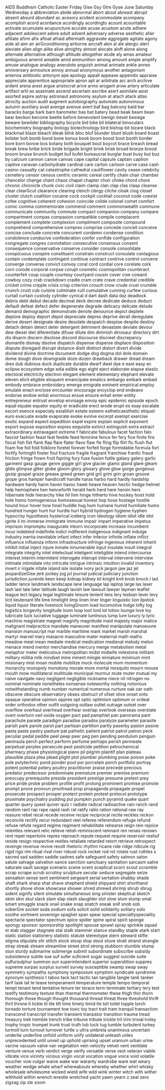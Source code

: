 AIDS
Buddhism
Catholic
Easter
Friday
Gise
Gsy
Gtre
Gyse
June
Saturday
Wednesday
a
abbreviation
abide
abnormal
abort
about
abreast
abrupt
absent
absurd
abundant
ac
acesory
acident
acommodate
acompany
acomplish
acord
acordance
acordingly
acordingto
acount
acountable
activate
acumulate
acupuncture
acurate
acuse
acustom
acute
adhere
adjacent
adolescent
adore
adult
advent
adversary
adverse
aesthetic
afair
afiliate
afirm
afix
afloat
afraid
aftermath
aggravate
aggregate
agitate
agony
aide
ail
aim
air
airGconditioning
airborne
aircraft
akin
al
ale
alergic
alert
aleviate
alien
align
alike
alive
almighty
almost
alocate
aloft
alone
along
alternate
alternative
although
altitude
altogether
alude
aly
amas
amateur
ambiguous
amend
amiable
amid
ammunition
among
amount
ample
amplify
amuse
analogue
analogy
anecdote
anguish
animal
animate
ankle
annex
anniversary
announce
annoy
annual
anonymous
another
antagonism
antenna
antibiotic
antonym
ape
apology
appall
appease
appendix
appraise
appreciate
apprentice
appropriate
apron
apt
ar
arbitrate
arc
arch
archive
ardent
arena
arest
argue
aristocrat
arive
armo
arogant
arow
artery
articulate
artifact
artil
as
asasinate
ascend
ascertain
ascribe
asert
asimilate
asist
asorted
aspire
astray
astronaut
astronomy
asylum
at
atach
atack
atlas
atrocity
auction
audit
augment
autobiography
automate
autonomous
autumn
auxiliary
avail
avenge
avenue
avert
baf
bag
balcony
bald
bar
baracks
barge
bark
barn
barometer
bas
bat
batery
bead
beak
beam
bean
bear
beckon
become
beetle
before
benevolent
benign
beset
besiege
beware
bewilder
bibliography
bicycle
bid
bike
bil
bilateral
binoculars
biochemistry
biography
biology
biotechnology
bird
bishop
bit
bizare
black
blackmail
blaze
bleach
bleak
blink
bloc
bluf
blunder
blunt
blush
board
boast
bolster
bolt
bomb
bond
bone
bonus
book
boom
boost
boot
booth
border
bore
born
borow
bos
botany
both
bouquet
bout
boycot
brace
breach
bread
break
brew
bribe
brick
bride
brigade
bright
brink
brisk
broad
bronze
brood
broom
bruise
brunch
budget
buf
bufet
bureaucrat
burglar
bust
busy
but
buz
by
calcium
cannon
canoe
canvas
cape
capital
capsule
captain
caption
captive
caravan
carbohydrate
cardinal
care
carton
cartoon
carve
case
cash
casino
casualty
cat
catastrophe
cathedral
cauliflower
cavity
cease
celebrity
cemetery
censor
census
centric
ceramic
cereal
certify
chain
chair
chamber
chancelor
change
chant
chaos
chapel
chapter
choir
choke
chord
chore
chronic
chronicle
chunk
civic
civil
claim
clamp
clan
clap
clas
clasp
cleanse
clear
clearGcut
clearance
clearing
clench
clergy
cliche
cloak
clog
closet
cluster
clutch
coalition
cocaine
cock
cockpit
cocktail
coconut
code
coexist
cofee
cognitive
coherent
cohesion
coincide
colide
colonel
comet
comfort
comic
comma
commemorate
commend
comment
commonwealth
commune
communicate
community
commute
compact
companion
company
compare
compartment
compas
compasion
compatible
compile
complacent
complement
complete
complexion
compliment
composite
compound
comprehend
comprehensive
compres
comprise
concede
conceit
conceive
concise
conclude
concrete
concurent
condemn
condense
condition
condolence
conducive
confederation
confer
confide
configuration
congregate
congres
connotation
consecutive
consensus
consent
consequence
conservative
conserve
consider
console
consolidate
conspicuous
conspire
constituent
constrain
construct
consulate
contagious
contain
contemplate
contingent
continue
contract
contrive
control
convene
converge
converse
convict
convoy
coral
cord
cordial
core
corelate
cork
corn
corode
corporal
corpse
corupt
cosmetic
cosmopolitan
counteract
counterfeit
coup
couple
courtesy
courtyard
cousin
cover
cow
coward
cowboy
cozy
crab
crackdown
cradle
cram
crate
crave
credential
credible
cricket
crime
cripple
crisis
crisp
criterion
crouch
crow
crude
cruel
crumble
crunch
crust
cub
cuisine
culminate
cult
cumulative
cunning
curfew
curious
curtail
curtain
custody
cylinder
cynical
d
dart
dash
data
daz
deadlock
debris
debt
debut
decade
decimal
deck
decree
dedicate
deduce
deduct
default
defeat
defect
defer
degenerate
degrade
delicacy
delicate
delude
demand
demographic
demonstrate
denote
denounce
depict
deplete
deplore
deploy
deport
depot
depreciate
depres
deprive
derail
deregulate
derive
desert
designate
desire
desolate
despatch
despise
despite
destiny
detach
detain
detect
deter
detergent
detriment
devastate
deviate
devour
dew
diesel
diet
diferentiate
difuse
dilute
dim
diminish
dinosaur
directory
dirt
dis
disarm
discern
disclose
discord
discourse
discreet
discrepancy
dismantle
dismay
disolve
dispatch
dispense
disperse
displace
disposition
dispute
disregard
disrupt
distance
distil
distinct
distort
divert
divide
dividend
divine
doctrine
document
dodge
dog
dogma
dol
dole
domain
dome
dough
dove
downgrade
doze
dozen
drawback
drawer
dread
dream
dres
dub
dubious
duck
duplicate
durable
dwarf
dwel
dye
e
east
easy
ec
eclipse
ecosystem
edge
edia
edible
ego
eight
eject
elaborate
elapse
elastic
electoral
electricity
electron
elegant
element
elementary
elephant
elevate
eleven
elicit
eligible
eloquent
emancipate
ematics
embargo
embark
embed
embody
embrace
embroidery
emerge
emigrate
eminent
empirical
employ
emulate
enact
enclose
encounter
encourage
encyclop
end
endeavo
endorse
endow
enlist
enormous
ensue
ensure
entail
enter
entity
entrepreneur
entrust
envelop
envisage
envoy
epic
epidemic
episode
epoch
equal
equate
equator
equity
er
eradicate
erect
erode
erupt
es
esay
escalate
escort
esence
especialy
establish
estate
esteem
estheticaesthetic
etiquet
euro
evacuate
evade
evaporate
evoke
evolve
excerpt
exempt
exercise
exotic
expand
expect
expedition
expel
expire
explain
explicit
exponent
export
expose
exposition
expres
exquisite
extinct
extinguish
extra
extract
extraordinary
extravagant
extreme
f
fabricate
fabulous
facet
faction
falo
fascist
fashion
feast
feat
feeble
feed
feminine
fence
fer
fery
fice
finite
fire
fiscal
fish
fist
flank
flap
flare
flater
flavo
flaw
fle
fling
flip
flirt
flu
flush
flut
foam
foe
foil
fold
folklore
foretel
forever
forfeit
forge
formidable
formula
fort
fortify
fortnight
foster
foul
fracture
fragile
fragrant
franchise
frantic
fraud
friction
fringe
frown
fruit
fspring
fury
fuse
fusion
futile
galaxy
galery
garlic
garment
gasp
gauge
genre
giggle
girl
give
glacier
glamo
gland
glare
gleam
glide
glimpse
gliter
globe
gloom
glory
glosary
glove
glow
gorge
gorgeous
gosip
gospel
graze
grease
greed
green
grid
gril
grim
grin
groan
groove
grope
gros
hamper
handicraft
handle
haras
harbo
hard
hardly
hardship
hardware
hardy
harm
haven
havoc
hawk
heave
heaven
hectic
hedge
helmet
help
hemisphere
hen
henceforth
herald
herb
herd
here
heroin
hers
hibernate
hide
hierarchy
hike
hil
him
hinge
hitherto
hive
hockey
hoist
hold
hole
homo
homogeneous
homosexual
honest
hop
hose
hostage
hostile
hound
hour
hover
how
howl
huddle
hug
hum
humane
humid
humiliate
humo
hundred
hunger
hunt
hur
hurdle
hurl
hybrid
hydrogen
hygiene
hyphen
hypocrisy
hypothesis
hysterical
iceberg
icon
ideology
idiom
idiot
idle
idol
ignite
il
im
immerse
immigrate
immune
impair
impart
imperative
impetus
imprison
impromptu
inaugurate
inborn
incorporate
increase
incumbent
incur
indebted
indefinite
indict
indiferent
indigenous
indignant
indulge
industry
inertia
inevitable
infant
infect
infer
inferior
infinite
inflate
inflict
influence
influenza
inform
infrastructure
infringe
ingenious
inherent
inherit
inhibit
initial
inject
injure
inmate
innumerable
input
insulate
insult
integral
integrate
integrity
intel
intelectual
inteligent
inteligible
intend
intercourse
interest
interim
intermitent
interogate
interupt
interval
intervene
interview
intimate
intimidate
into
intricate
intrigue
intrinsic
intuition
invalid
inventory
invert
ir
irigate
iritate
island
isle
isolate
ivory
jack
jargon
jaw
jaz
jel
jeopardizeGise
jerk
jockey
jog
jol
journal
judicial
judiciary
junction
jurisdiction
juvenile
keen
keep
kidnap
kidney
kil
knight
knit
knob
knock
l
lad
ladder
lance
landmark
landscape
lane
language
lap
laptop
large
las
laser
lash
last
late
later
latitude
laugh
lavish
law
lawsuit
lawyer
layman
leaflet
league
lect
legacy
legal
legitimate
leisure
lenient
lens
lery
lesbian
lever
levy
licit
lieutenant
life
lime
limelight
limp
linen
liner
linger
linguistic
lion
lipstick
liquid
liquor
literate
livestock
livingGroom
load
locomotive
lodge
lofty
log
logistics
longevity
longitude
loom
loop
loot
lord
lot
lotion
lounge
love
loy
lubricate
luck
lucrative
luggage
luminate
luminous
lump
lure
luxury
ly
lyric
machine
magistrate
magnet
magnify
magnitude
maid
majesty
major
malice
malignant
malpractice
mandate
maneuver
manifest
manipulate
manoeuvre
mansion
manuscript
mar
marble
maritime
mark
market
marsh
marshal
martyr
marvel
mary
masacre
masculine
mater
maternal
math
maths
meadow
meal
mean
mediate
medical
medication
medieval
melody
melon
menace
mend
mentor
merchandise
mercury
merge
metabolism
metal
metaphor
meter
meticulous
metropolitan
midst
midwife
milestone
militant
military
militia
milk
mindset
mine
minent
mingle
miniature
minimum
mint
misionary
mist
moan
mobile
mobilize
mock
molecule
mom
momentum
monarchy
monopoly
monotony
morale
more
mortal
mosquito
mourn
mouse
mouth
mow
multilateral
multitude
municipal
murmur
mute
muter
mutual
my
naive
navigate
navy
negligent
negligible
nickname
niece
nil
nitrogen
no
nominal
nominate
nonetheles
nonsense
noteworthy
nothing
notorious
notwithstanding
numb
number
numerical
numerous
nurture
oak
oar
oath
obscene
obscure
observatory
obses
obstruct
of
ofset
olive
onset
onto
opaque
operative
opinion
oppres
opt
optic
optimism
optimum
or
ordeal
order
orthodox
other
outfit
outgoing
outlaw
outlet
outrage
outset
over
overflow
overhaul
overhead
overhear
overlap
overlook
overseas
overstate
overt
overturn
owl
oxide
oxygen
pact
pad
pamphlet
pan
panorama
pant
parachute
parade
paradigm
paradise
paradox
paralyze
parameter
parasite
parish
park
parole
parot
part
partisan
partition
partly
paserby
pasion
pasive
pasta
paste
pastry
pasture
pat
pathetic
patient
patriot
patrol
patron
peck
peculiar
pedal
peddle
peel
peep
peer
peg
pen
pending
pendulum
penguin
peninsula
perch
perfect
perform
perfume
perhaps
perish
permeate
perpetual
perplex
persecute
pest
pesticide
petition
petrochemical
pharmacy
phase
physiological
piano
pil
pilgrim
plaintif
plan
plateau
plausible
plaza
plea
plead
plight
plot
plumber
plumbing
poise
poison
poke
pole
polytechnic
pond
ponder
pool
por
porcelain
porch
portfolio
portray
potent
potential
potery
poultry
practitioner
praise
precede
precious
predator
predecesor
predominate
premature
premier
premise
premium
preocupy
prerequisite
preside
president
prestige
presume
pretext
prey
price
pride
probe
problem
profile
profit
prolong
prominent
promise
promote
prompt
prone
pronoun
proofread
prop
propaganda
propagate
propel
prosecute
prospect
prosper
protect
protein
protest
protocol
prototype
proximate
psychiatry
pudding
pul
pumpkin
punch
pyramid
quake
quart
quarter
query
quest
quiver
quiz
r
radiate
radical
radioactive
rain
ranch
rand
random
rant
rap
rape
rapid
rash
rat
ratify
ratio
ration
rational
raw
ray
reasure
rebel
recal
recede
receive
recipe
reciprocal
recite
reckles
reckon
reconcile
rectify
recur
redundant
reel
referee
referendum
refuge
refund
refuse
refute
regard
regime
regiment
rehabilitate
rehearse
reign
rein
rejoice
relentles
relevant
relic
relieve
relish
reminiscent
remnant
ren
renais
renown
rent
repel
repertoire
repres
reproach
repute
request
require
reservoir
reshuf
reside
resign
respective
restles
retaliate
retarded
retort
retrieve
retrospect
revenge
revenue
revive
revolt
rhetoric
rhythm
ricane
ride
ridge
ridicule
rig
rigid
rigo
rim
ritual
rival
river
robust
rock
rocket
rod
rot
rotate
rust
ruthles
s
sacred
sad
sadden
saddle
sadnes
safe
safeguard
safety
salmon
salon
salute
salvage
salvation
sance
sanction
sanctuary
sanitation
sarcasm
satire
saturate
sault
savage
scenario
scene
scent
sceptical
scorn
scout
scramble
scrap
scrape
scrub
scrutiny
sculpture
secular
seduce
segregate
seize
sensation
sense
sent
sentiment
sergeant
serial
sertation
shabby
shade
shaft
shark
sharp
shat
shave
shepherd
shield
shipyard
shirt
shorthand
shortly
shove
show
showcase
shower
shred
shrewd
shrimp
shrub
shrug
sident
signify
silent
simulate
simultaneous
sing
sinister
skeptical
sketch
skim
skin
skul
slack
slam
slap
slash
slaughter
slot
slow
slum
slump
smal
smart
smuggle
snack
snail
snake
snap
snatch
sneak
snif
snob
sob
soberGre
socket
soda
sodium
sofa
solicit
solid
solidarity
solitary
solo
soothe
sortment
sovereign
spaghet
span
spear
special
specialtyspeciality
spectacle
spectator
spectrum
spice
spider
spine
spiral
spirit
sponge
spongy
sponsor
sponsorship
spotlight
spouse
sprawl
spray
sprinkle
squad
st
stab
stagger
stagnate
stal
stalk
stammer
stance
standby
staple
stark
start
static
station
stationery
statistic
statute
stereotype
stern
steward
stifle
stigma
stipulate
stir
stitch
stock
stoop
stop
stout
stove
strait
strand
strangle
stray
streak
stream
streamline
street
strol
strong
stubborn
stumble
stump
stun
sturdy
submarine
submerge
submit
subordinate
subscribe
subsidy
subsistence
subtle
sue
suf
sufer
suficient
sugar
suggest
suicide
suite
sulfursulphur
summon
sun
superintendent
superior
superstition
suppres
supreme
surpas
surplus
surveil
survey
susceptible
swamp
swap
sway
symmetry
sympathy
symphony
symposium
symptom
syndicate
syndrome
synonym
synthesis
t
taboo
tack
tact
tactic
tan
tangible
tangle
tank
tanker
tarif
task
tat
te
tease
temperament
temperature
temple
tempo
temporal
tempt
tenant
tend
tentative
tenure
ter
terace
term
terminate
tertiary
tery
test
testify
testimony
texture
than
thermal
thermometer
these
thigh
thin
thorn
thorough
those
though
thought
thousand
thread
threat
three
threshold
thrift
thril
throne
ti
tickle
til
tile
tilt
time
timely
timid
tle
toil
toilet
topple
torch
tornado
torture
tournament
tow
toxic
toy
tract
trait
tram
tranquil
transaction
transcend
transcript
transfer
transient
transistor
transition
trauma
tread
treasury
trek
tremble
trench
tribe
tribune
tribute
trickle
tril
trim
trivial
troley
trophy
tropic
trumpet
trunk
trust
truth
tub
tuck
tug
tumble
turbulent
turkey
turmoil
turn
turnout
turnover
turtle
u
ultra
umbrela
unanimous
uncertain
underlie
underline
unfold
uniform
unify
unilateral
unleash
unles
unprecedented
until
unveil
up
uphold
uprising
upset
uranium
urban
urine
vacine
vacuum
valve
van
vegetation
vein
velocity
velvet
vent
ventilate
venture
venue
verb
verdict
verge
verify
versatile
verse
vest
veteran
viable
vibrate
vice
vicinity
vicious
virgin
vocal
vocation
vogue
voice
void
volatile
voucher
vow
vulgar
waive
wake
war
waranty
wardrobe
ware
wat
weary
weather
wedge
whale
wharf
whereabouts
whereby
whether
whirl
whisky
wholesale
wholesome
wicked
wield
wife
wild
wink
winter
witch
with
wither
withhold
within
wrench
wrestle
wretched
yacht
yawn
yearn
z
zeal
zero
zigzag
zip
zle
zoom
